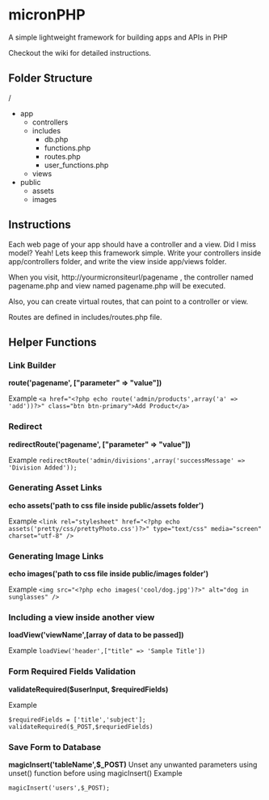 # micronPHP
A simple lightweight framework for building apps and APIs in PHP

Checkout the wiki for detailed instructions.

## Folder Structure
/
- app
    - controllers
    - includes
        - db.php
        - functions.php
        - routes.php
        - user_functions.php
    - views
- public
    - assets
    - images

## Instructions

Each web page of your app should have a controller and a view. Did I miss model? Yeah! Lets keep this framework simple.
Write your controllers inside app/controllers folder, and write the view inside app/views folder.

When you visit, http://yourmicronsiteurl/pagename , the controller named pagename.php and view named pagename.php will be executed.

Also, you can create virtual routes, that can point to a controller or view.

Routes are defined in includes/routes.php file.

## Helper Functions

### Link Builder
**route('pagename', ["parameter" => "value"])**

Example
``` <a href="<?php echo route('admin/products',array('a' => 'add'))?>" class="btn btn-primary">Add Product</a> ```

### Redirect
**redirectRoute('pagename', ["parameter" => "value"])**

Example
``` redirectRoute('admin/divisions',array('successMessage' => 'Division Added')); ```

### Generating Asset Links
**echo assets('path to css file inside public/assets folder')**

Example
``` <link rel="stylesheet" href="<?php echo assets('pretty/css/prettyPhoto.css')?>" type="text/css" media="screen" charset="utf-8" /> ```

### Generating Image Links
**echo images('path to css file inside public/images folder')**

Example
``` <img src="<?php echo images('cool/dog.jpg')?>" alt="dog in sunglasses" /> ```

### Including a view inside another view
**loadView('viewName',[array of data to be passed])**

Example
``` loadView('header',["title" => 'Sample Title']) ```


### Form Required Fields Validation
**validateRequired($userInput, $requiredFields)**

Example
```
$requiredFields = ['title','subject']; 
validateRequired($_POST,$requriedFields)
```

### Save Form to Database
**magicInsert('tableName',$_POST)**
Unset any unwanted parameters using unset() function before using magicInsert() 
Example
```
magicInsert('users',$_POST);
```

